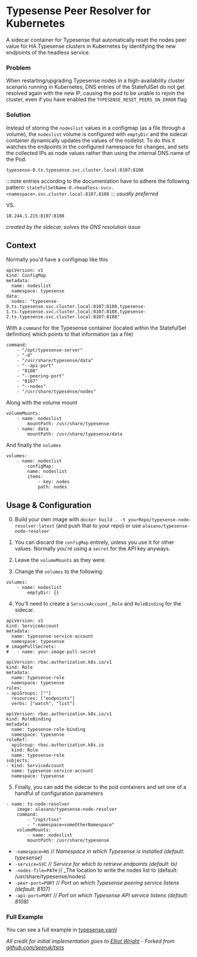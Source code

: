 # Typesense Peer Resolver for Kubernetes
A sidecar container for Typesense that automatically reset the nodes peer value for HA Typesense clusters in Kubernetes
by identifying the new endpoints of the headless service.

### Problem
When restarting/upgrading Typesense nodes in a high-availability cluster scenario running in Kubernetes, 
DNS entries of the StatefulSet do not get resolved again with the new IP, causing the pod to be unable to rejoin the cluster,
even if you have enabled the `TYPESENSE_RESET_PEERS_ON_ERROR` flag

### Solution
Instead of storing the `nodeslist` values in a configmap (as a file through a volume), the `nodeslist` volume is configured 
with `emptyDir` and the sidecar container dynamically updates the values of the nodelist. To do this it watches the endpoints 
in the configured namespace for changes, and sets the collected IPs as node values rather than using the internal DNS name of the Pod. 

```
typesense-0.ts.typesense.svc.cluster.local:8107:8108
```

:::note
entries according to the documentation have to adhere the following pattern: `statefulSetName-0.<headless-svc>.<namespace>.svc.cluster.local:8107,8108`
:::
 _usually preferred_

VS.

```
10.244.1.215:8107:8108
``` 
_created by the sidecar, solves the DNS resolution issue_


## Context

Normally you'd have a configmap like this

```
apiVersion: v1
kind: ConfigMap
metadata:
  name: nodeslist
  namespace: typesense
data:
  nodes: "typesense-0.ts.typesense.svc.cluster.local:8107:8108,typesense-1.ts.typesense.svc.cluster.local:8107:8108,typesense-2.ts.typesense.svc.cluster.local:8107:8108"
```

With a `command` for the Typesense container (located within the StatefulSet definition) which points to that information (as a file)

```
command:
    - "/opt/typesense-server"
    - "-d"
    - "/usr/share/typesense/data"
    - "--api-port"
    - "8108"
    - "--peering-port"
    - "8107"
    - "--nodes"
    - "/usr/share/typesense/nodes"
```

Along with the volume mount

```
volumeMounts:
    - name: nodeslist
        mountPath: /usr/share/typesense
    - name: data
        mountPath: /usr/share/typesense/data
```

And finally the `volumes`

```
volumes:
    - name: nodeslist
        configMap:
        name: nodeslist
        items:
            - key: nodes
            path: nodes
```

## Usage & Configuration

0) Build your own image with `docker build . -t yourRepo/typesense-node-resolver:latest` (and push that to your repo) or use `alasano/typesense-node-resolver`

1) You can discard the `configMap` entirely, unless you use it for other values. Normally you're using a `secret` for the API key anyways.

2) Leave the `volumeMounts` as they were.

3) Change the `volumes` to the following:

```
volumes:
    - name: nodeslist
        emptyDir: {}
```

4) You'll need to create a `ServiceAccount` , `Role` and `RoleBinding` for the sidecar.

```
apiVersion: v1
kind: ServiceAccount
metadata:
  name: typesense-service-account
  namespace: typesense
# imagePullSecrets:
#   - name: your-image-pull-secret
```

```
apiVersion: rbac.authorization.k8s.io/v1
kind: Role
metadata:
  name: typesense-role
  namespace: typesense
rules:
- apiGroups: [""]
  resources: ["endpoints"]
  verbs: ["watch", "list"]
```

```
apiVersion: rbac.authorization.k8s.io/v1
kind: RoleBinding
metadata:
  name: typesense-role-binding
  namespace: typesense
roleRef:
  apiGroup: rbac.authorization.k8s.io
  kind: Role
  name: typesense-role
subjects:
- kind: ServiceAccount
  name: typesense-service-account
  namespace: typesense
```

5) Finally, you can add the sidecar to the pod containers and set one of a handful of configuration parameters

```
- name: ts-node-resolver
    image: alasano/typesense-node-resolver
    command:
        - "/opt/tsns"
        - "-namespace=someOtherNamespace"
    volumeMounts:
        - name: nodeslist
        mountPath: /usr/share/typesense

```

* `-namespace=NS` // _Namespace in which Typesense is installed (default: typesense)_
* `-service=SVC` // _Service for which to retrieve endpoints (default: ts)_
* `-nodes-file=PATH` // _The location to write the nodes list to (default: /usr/share/typesense/nodes)
* `-peer-port=PORT` // _Port on which Typesense peering service listens (default: 8107)_
* `-api-port=PORT` // _Port on which Typesense API service listens (default: 8108)_

### Full Example

You can see a full example in [typesense.yaml](/typesense.yml)


_All credit for initial implementation goes to [Elliot Wright](https://github.com/seeruk) - Forked from [github.com/seeruk/tsns](https://github.com/seeruk/tsns)_